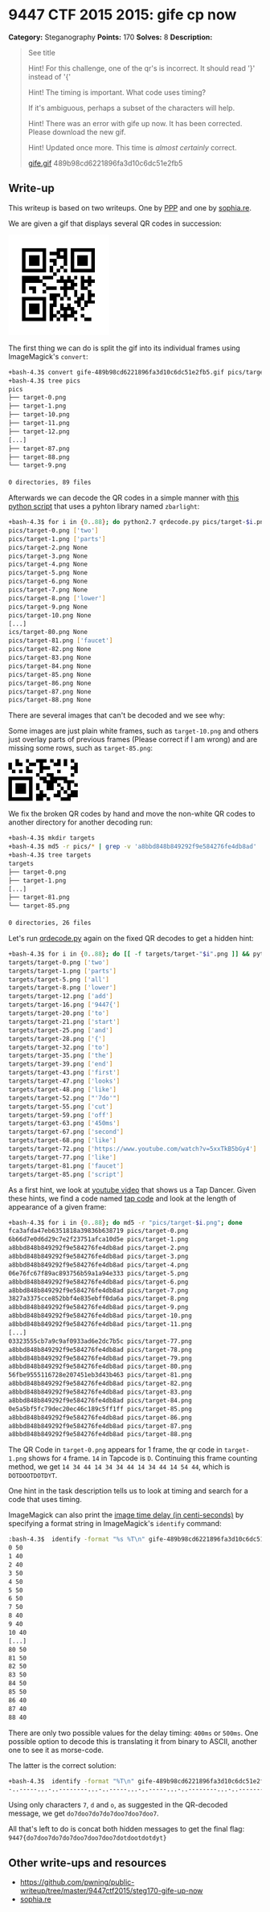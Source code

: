 # 9447 CTF 2015 2015: gife cp now

**Category:** Steganography
**Points:** 170
**Solves:** 8
**Description:**

>  See title
> 
>  Hint! For this challenge, one of the qr's is incorrect. It should read '}' instead of '{'
> 
>  Hint! The timing is important. What code uses timing?
> 
>  If it's ambiguous, perhaps a subset of the characters will help.
> 
>  Hint! There was an error with gife up now. It has been corrected. Please download the new gif.
> 
>  Hint! Updated once more. This time is *almost certainly* correct.
> 
> [gife.gif](./gife-489b98cd6221896fa3d10c6dc51e2fb5.gif)  489b98cd6221896fa3d10c6dc51e2fb5


## Write-up

This writeup is based on two writeups. One by [PPP](https://github.com/pwning/public-writeup/tree/master/9447ctf2015/steg170-gife-up-now) and one by [sophia.re](http://www.sophia.re/94472015_gifeupnow_writeup.html).

We are given a gif that displays several QR codes in succession:

![](./gife-489b98cd6221896fa3d10c6dc51e2fb5.gif)

The first thing we can do is split the gif into its individual frames using ImageMagick's `convert`:

```bash
+bash-4.3$ convert gife-489b98cd6221896fa3d10c6dc51e2fb5.gif pics/target.png
+bash-4.3$ tree pics
pics
├── target-0.png
├── target-1.png
├── target-10.png
├── target-11.png
├── target-12.png
[...]
├── target-87.png
├── target-88.png
└── target-9.png

0 directories, 89 files
```

Afterwards we can decode the QR codes in a simple manner with [this python script](./qrdecode.py) that uses a pyhton library named `zbarlight`:

```bash
+bash-4.3$ for i in {0..88}; do python2.7 qrdecode.py pics/target-$i.png; done
pics/target-0.png ['two']
pics/target-1.png ['parts']
pics/target-2.png None
pics/target-3.png None
pics/target-4.png None
pics/target-5.png None
pics/target-6.png None
pics/target-7.png None
pics/target-8.png ['lower']
pics/target-9.png None
pics/target-10.png None
[...]
ics/target-80.png None
pics/target-81.png ['faucet']
pics/target-82.png None
pics/target-83.png None
pics/target-84.png None
pics/target-85.png None
pics/target-86.png None
pics/target-87.png None
pics/target-88.png None
```

There are several images that can't be decoded and we see why:

Some images are just plain white frames, such as `target-10.png` and others just overlay parts of previous frames (Please correct if I am wrong) and are missing some rows, such as `target-85.png`:

![](./target-85.png)

We fix the broken QR codes by hand and move the non-white QR codes to another directory for another decoding run:

```bash
+bash-4.3$ mkdir targets
+bash-4.3$ md5 -r pics/* | grep -v 'a8bbd848b849292f9e584276fe4db8ad' | awk '{print $2}' | while read f; do cp "$f" targets/; done                                                                                                                                                                                                                                   
+bash-4.3$ tree targets
targets
├── target-0.png
├── target-1.png
[...]
├── target-81.png
└── target-85.png

0 directories, 26 files
```

Let's run [qrdecode.py](./qrdecode.py) again on the fixed QR decodes to get a hidden hint:

```bash
+bash-4.3$ for i in {0..88}; do [[ -f targets/target-"$i".png ]] && python2.7 qrdecode.py targets/target-"$i".png; done
targets/target-0.png ['two']
targets/target-1.png ['parts']
targets/target-5.png ['all']
targets/target-8.png ['lower']
targets/target-12.png ['add']
targets/target-16.png ['9447{']
targets/target-20.png ['to']
targets/target-21.png ['start']
targets/target-25.png ['and']
targets/target-28.png ['{']
targets/target-32.png ['to']
targets/target-35.png ['the']
targets/target-39.png ['end']
targets/target-43.png ['first']
targets/target-47.png ['looks']
targets/target-48.png ['like']
targets/target-52.png ["'7do'"]
targets/target-55.png ['cut']
targets/target-59.png ['off']
targets/target-63.png ['450ms']
targets/target-67.png ['second']
targets/target-68.png ['like']
targets/target-72.png ['https://www.youtube.com/watch?v=5xxTkB5bGy4']
targets/target-77.png ['like']
targets/target-81.png ['faucet']
targets/target-85.png ['script']
```

As a first hint, we look at [youtube video](https://www.youtube.com/watch?v=5xxTkB5bGy4) that shows us a Tap Dancer.
Given these hints, we find a code named [tap code](https://en.wikipedia.org/wiki/Tap_code) and look at the length of appearance of a given frame:

```bash
+bash-4.3$ for i in {0..88}; do md5 -r "pics/target-$i.png"; done                                                                                                                                                                                                                                                                                                    
fca3afda47eb6351818a39836b638719 pics/target-0.png
6b66d7e0d6d29c7e2f23751afca10d5e pics/target-1.png
a8bbd848b849292f9e584276fe4db8ad pics/target-2.png
a8bbd848b849292f9e584276fe4db8ad pics/target-3.png
a8bbd848b849292f9e584276fe4db8ad pics/target-4.png
06e76fc67f89ac893756b59a1a94e333 pics/target-5.png
a8bbd848b849292f9e584276fe4db8ad pics/target-6.png
a8bbd848b849292f9e584276fe4db8ad pics/target-7.png
3827a3375cce852bbf4e835ebff0da6a pics/target-8.png
a8bbd848b849292f9e584276fe4db8ad pics/target-9.png
a8bbd848b849292f9e584276fe4db8ad pics/target-10.png
a8bbd848b849292f9e584276fe4db8ad pics/target-11.png
[...]
03323555cb7a9c9af0933ad6e2dc7b5c pics/target-77.png
a8bbd848b849292f9e584276fe4db8ad pics/target-78.png
a8bbd848b849292f9e584276fe4db8ad pics/target-79.png
a8bbd848b849292f9e584276fe4db8ad pics/target-80.png
56fbe9555116728e207451eb3d43b463 pics/target-81.png
a8bbd848b849292f9e584276fe4db8ad pics/target-82.png
a8bbd848b849292f9e584276fe4db8ad pics/target-83.png
a8bbd848b849292f9e584276fe4db8ad pics/target-84.png
0e5a5bf5fc79dec20ec46c189c5ff1ff pics/target-85.png
a8bbd848b849292f9e584276fe4db8ad pics/target-86.png
a8bbd848b849292f9e584276fe4db8ad pics/target-87.png
a8bbd848b849292f9e584276fe4db8ad pics/target-88.png
```

The QR Code in `target-0.png` appears for 1 frame, the qr code in `target-1.png` shows for `4` frame. `14` in Tapcode is `D`.
Continuing this frame counting method, we get `14 34 44 14 34 34 44 14 34 44 14 54 44`, which is `DOTDOOTDOTDYT`.

One hint in the task description tells us to look at timing and search for a code that uses timing.

ImageMagick can also print the [image time delay (in centi-seconds)](http://www.imagemagick.org/script/escape.php) by specifying a format string in ImageMagick's `identify` command:

```bash
:bash-4.3$  identify -format "%s %T\n" gife-489b98cd6221896fa3d10c6dc51e2fb5.gif 
0 50
1 40
2 40
3 50
4 50
5 50
6 50
7 50
8 40
9 40
10 40
[...]
80 50
81 50
82 50
83 50
84 50
85 50
86 40
87 40
88 40
```

There are only two possible values for the delay timing: `400ms` or `500ms`.
One possible option to decode this is translating it from binary to ASCII, another one to see it as morse-code.

The latter is the correct solution:

```bash
+bash-4.3$  identify -format "%T\n" gife-489b98cd6221896fa3d10c6dc51e2fb5.gif | tr -d '0\n' | tr '4' '.' | tr '5' '-' && echo
-..-----...-..--------...-..-----...-..-----...-..--------...-..--------...-..--------...
```

Using only characters `7`, `d` and `o`, as suggested in the QR-decoded message, we get `do7doo7do7do7doo7doo7doo7`.

All that's left to do is concat both hidden messages to get the final flag: `9447{do7doo7do7do7doo7doo7doo7dotdootdotdyt}`

## Other write-ups and resources

* <https://github.com/pwning/public-writeup/tree/master/9447ctf2015/steg170-gife-up-now>
* [sophia.re](http://www.sophia.re/94472015_gifeupnow_writeup.html)
